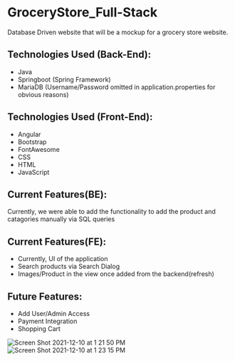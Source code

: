 # GroceryStore_Full-Stack
Database Driven website that will be a mockup for a grocery store website.

## Technologies Used (Back-End):
  * Java
  * Springboot (Spring Framework)
  * MariaDB (Username/Password omitted in application.properties for obvious reasons)
  
## Technologies Used (Front-End):
  * Angular
  * Bootstrap
  * FontAwesome
  * CSS
  * HTML
  * JavaScript
  

## Current Features(BE):
   
   Currently, we were able to add the functionality to add the product and catagories manually via SQL queries

## Current Features(FE):
  - Currently, UI of the application
  - Search products via Search Dialog
  - Images/Product in the view once added from the backend(refresh)
 
## Future Features:
  * Add User/Admin Access
  * Payment Integration
  * Shopping Cart
  
  
![Screen Shot 2021-12-10 at 1 21 50 PM](https://user-images.githubusercontent.com/88688048/145657080-a1e55e9d-5552-4d3b-8f0e-c820c0af62f2.png)
![Screen Shot 2021-12-10 at 1 23 15 PM](https://user-images.githubusercontent.com/88688048/145657085-f56b11c0-9ccf-44ba-9ad8-430cc2c454f4.png)

